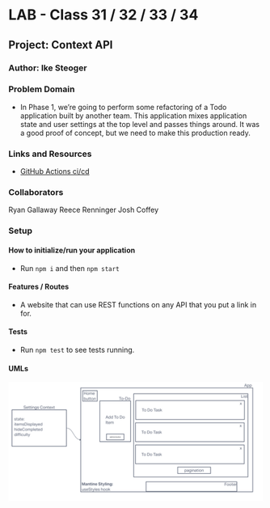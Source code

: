 # LAB - Class 31 / 32 / 33 / 34

## Project: Context API

### Author: Ike Steoger

### Problem Domain

- In Phase 1, we’re going to perform some refactoring of a Todo application built by another team. This application mixes application state and user settings at the top level and passes things around. It was a good proof of concept, but we need to make this production ready.

### Links and Resources

- [GitHub Actions ci/cd](https://github.com/ikesteoger/todo-app/actions)
<!-- - [back-end server url](http://xyz.com) (when applicable) -->
<!-- - [front-end application]() -->

### Collaborators

Ryan Gallaway
Reece Renninger
Josh Coffey
<!-- Nick Mullaney
Kaeden O'meara
Ryan Eastman -->

### Setup

<!-- #### `.env` requirements

For now I have none and do not require one -->

#### How to initialize/run your application

- Run `npm i` and then `npm start`

<!--- #### How to use your library (where applicable) --->

#### Features / Routes

- A website that can use REST functions on any API that you put a link in for.
<!-- - GET : `/hello` - specific route to hit -->

#### Tests

- Run `npm test` to see tests running.

#### UMLs

![UML](./assets/uml.png)
